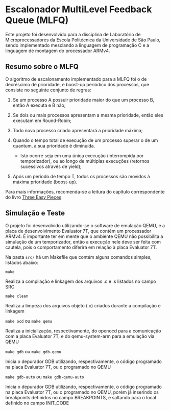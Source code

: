 # Escalonador MultiLevel Feedback Queue (MLFQ)

Este projeto foi desenvolvido para a disciplina de Laboratório de Microprocessadores da Escola Politécnica da Universidade de São Paulo, sendo implementado mesclando a linguagem de programação C e a linguagem de montagem do processador ARMv4.


## Resumo sobre o MLFQ

O algoritmo de escalonamento implementado para a MLFQ foi o de decréscimo de prioridade, e boost-up periódico dos processos, que consiste no seguinte conjunto de regras:

1. Se um processo A possuir prioridade maior do que um processo B, então A executa e B não;

2. Se dois ou mais processos apresentam a mesma prioridade, então eles executam em Round-Robin;

3. Todo novo processo criado apresentará a prioridade máxima;

4. Quando o tempo total de execução de um processo superar o de um quantum, a sua prioridade é diminuída.

    - Isto ocorre seja em uma única execução (interrompida por temporizador), ou ao longo de múltiplas execuções (retornos sucessivos através de yield);

5. Após um período de tempo T, todos os processos são movidos à máxima prioridade (boost-up).

Para mais informações, recomenda-se a leitura do capítulo correspondente do livro [Three Easy Pieces](https://pages.cs.wisc.edu/~remzi/OSTEP/)

## Simulação e Teste

O projeto foi desenvolvido utilizando-se o software de emulação QEMU, e a placa de desenvolvimento Evaluator 7T, que contém um processador ARMv4. É importante ter em mente que o ambiente QEMU não possibilita a simulação de um temporizador, então a execução nele deve ser feita com cautela, pois o comportamento diferirá em relação à placa Evaluator 7T.

Na pasta `src/` há um Makefile que contém alguns comandos simples, listados abaixo:

```make```

Realiza a compilação e linkagem dos arquivos .c e .s listados no campo SRC

```make clean```

Realiza a limpeza dos arquivos objeto (.o) criados durante a compilação e linkagem

```make ocd``` ou ```make qemu```

Realiza a inicialização, respectivamente, do openocd para a comunicação com a placa Evaluator 7T, e do qemu-system-arm para a emulação via QEMU

```make gdb``` ou ```make gdb-qemu```

Inicia o depurador GDB utilizando, respectivamente, o código programado na placa Evaluator 7T, ou o programado no QEMU

```make gdb-auto``` ou ```make gdb-qemu-auto```

Inicia o depurador GDB utilizando, respectivamente, o código programado na placa Evaluator 7T, ou o programado no QEMU, porém já inserindo os breakpoints definidos no campo BREAKPOINTS, e saltando para o local definido no campo INIT_CODE